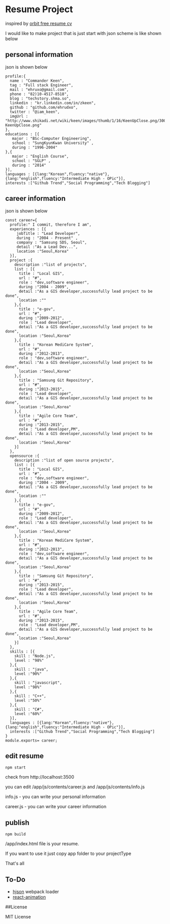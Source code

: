 # Resume Project

inspired by [orbit free resume cv](http://themes.3rdwavemedia.com/website-templates/orbit-free-resume-cv-template-for-developers/)

I would like to make project that is just start with json scheme is like shown below

## personal information

json is shown below

```
profile:{
  name : "Commander Keen",
  tag : "Full stack Engineer",
  mail : "ehruxo@gmail.com",
  phone : "82)10-4517-8518",
  blog : "techstory.shma.so",
  linkedin : "kr.linkedin.com/in/zkeen",
  github : "github.com/ehrudxo",
  twitter : "@iam_keen",
  imgUrl : "http://www.shikadi.net/wiki/keen/images/thumb/1/16/KeenUpClose.png/300px-KeenUpClose.png"
},
educations : [{
   major : "BSc-Computer Engineering",
   school : "SungKyunKwan University" ,
   during : "1996-2004"
},{
   major : "English Course",
   school : "SGLP" ,
   during : "2014"
}],
languages : [{lang:"Korean",fluency:"native"},{lang:"english",fluency:"Intermediate High - OPic"}],
interests :["Github Trend","Social Programming","Tech Blogging"]
```

## career information

json is shown below

```
const career={
  profile:" I commit, therefore I am",
  experiences : [{
     jobTitle : "Lead Developer",
     during : "2004 - Present" ,
     company : "Samsung SDS, Seoul",
     detail :"As a Lead Dev...",
     location :"Seoul,Korea"
  }],
  project :{
    description :"list of projects",
    list : [{
      title : "Local GIS",
      url : "#",
      role : "dev,software engineer",
      during :"2004 - 2009",
      detail :"As a GIS developer,successfully lead project to be done",
      location :""
    },{
      title : "e-gov",
      url : "#",
      during :"2009-2012",
      role : "Lead developer",
      detail :"As a GIS developer,successfully lead project to be done",
      location :"Seoul,Korea"
    },{
      title : "Korean MediCare System",
      url : "#",
      during :"2012-2013",
      role : "dev,software engineer",
      detail :"As a GIS developer,successfully lead project to be done",
      location :"Seoul,Korea"
    },{
      title : "Samsung Git Repository",
      url : "#",
      during :"2013-2015",
      role : "Lead developer",
      detail :"As a GIS developer,successfully lead project to be done",
      location :"Seoul,Korea"
    },{
      title : "Agile Core Team",
      url : "#",
      during :"2013-2015",
      role : "Lead developer,PM",
      detail :"As a GIS developer,successfully lead project to be done",
      location :"Seoul,Korea"
    }]
  },
  opensource :{
    description :"list of open source projects",
    list : [{
      title : "Local GIS",
      url : "#",
      role : "dev,software engineer",
      during :"2004 - 2009",
      detail :"As a GIS developer,successfully lead project to be done",
      location :""
    },{
      title : "e-gov",
      url : "#",
      during :"2009-2012",
      role : "Lead developer",
      detail :"As a GIS developer,successfully lead project to be done",
      location :"Seoul,Korea"
    },{
      title : "Korean MediCare System",
      url : "#",
      during :"2012-2013",
      role : "dev,software engineer",
      detail :"As a GIS developer,successfully lead project to be done",
      location :"Seoul,Korea"
    },{
      title : "Samsung Git Repository",
      url : "#",
      during :"2013-2015",
      role : "Lead developer",
      detail :"As a GIS developer,successfully lead project to be done",
      location :"Seoul,Korea"
    },{
      title : "Agile Core Team",
      url : "#",
      during :"2013-2015",
      role : "Lead developer,PM",
      detail :"As a GIS developer,successfully lead project to be done",
      location :"Seoul,Korea"
    }]
  },
  skills : [{
    skill : "Node.js",
    level : "98%"
  },{
    skill : "java",
    level :"90%"
  },{
    skill : "javascript",
    level :"98%"
  },{
    skill : "C++",
    level :"50%"
  },{
    skill : "C#",
    level :"60%"
  }],
  languages : [{lang:"Korean",fluency:"native"},{lang:"english",fluency:"Intermediate High - OPic"}],
  interests :["Github Trend","Social Programming","Tech Blogging"]
}
module.exports= career;

```


## edit resume

```
npm start
```

check from http://localhost:3500

you can edit /app/js/contents/career.js and /app/js/contents/info.js

info.js - you can write your personal information

career.js - you can write your career information

## publish

```
npm build
```

/app/index.html file is your resume.

If you want to use it just copy app folder to your projectType

That's all

## To-Do
* [hjson](https://github.com/laktak/hjson-js) webpack loader 
* [react-animation](https://facebook.github.io/react/docs/animation.html)

##License

MIT License
